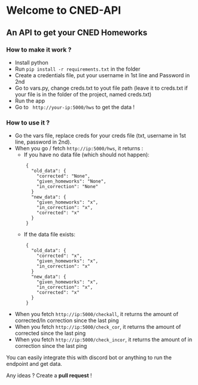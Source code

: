 # Welcome to CNED-API
## An API to get your CNED Homeworks

### How to make it work ?  
- Install python
- Run ```pip install -r requirements.txt``` in the folder
- Create a credentials file, put your username in 1st line and Password in 2nd
- Go to vars.py, change creds.txt to yout file path (leave it to creds.txt if your file is in the folder of the project, named creds.txt)
- Run the app
- Go to ``` http://your-ip:5000/hws```  to get the data !


### How to use it ?  
- Go the vars file, replace creds for your creds file (txt, username in 1st line, password in 2nd).
- When you go / fetch ```http://ip:5000/hws```, it returns :
  - If you have no data file (which should not happen):
  ```
      { 
        "old_data": {
          "corrected": "None",
          "given_homeworks": "None",
          "in_correction": "None"
        }
        "new_data": { 
          "given_homeworks": "x",
          "in_correction": "x", 
          "corrected": "x"
        }
      }
  ```
  - If the data file exists: 
  ```
      { 
        "old_data": {
          "corrected": "x",
          "given_homeworks": "x",
          "in_correction": "x"
        }
        "new_data": { 
          "given_homeworks": "x",
          "in_correction": "x", 
          "corrected": "x"
        }
      }
  ```
- When you fetch ```http://ip:5000/checkall```, it returns the amount of corrected/In correction since the last ping
- When you fetch ```http://ip:5000/check_cor```, it returns the amount of corrected since the last ping
- When you fetch ```http://ip:5000/check_incor```, it returns the amount of in correction since the last ping


You can easily integrate this with discord bot or anything to run the endpoint and get data.
  
Any ideas ? Create a **pull request** !
